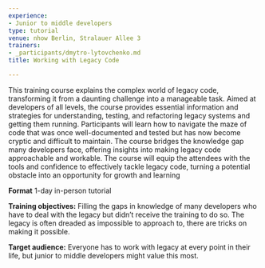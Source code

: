 ```yaml
---
experience:
- Junior to middle developers
type: tutorial
venue: nhow Berlin, Stralauer Allee 3
trainers:
- _participants/dmytro-lytovchenko.md
title: Working with Legacy Code

---
```

This training course explains the complex world of legacy code, transforming it from a daunting challenge into a manageable task. Aimed at developers of all levels, the course provides essential information and strategies for understanding, testing, and refactoring legacy systems and getting them running. Participants will learn how to navigate the maze of code that was once well-documented and tested but has now become cryptic and difficult to maintain. The course bridges the knowledge gap many developers face, offering insights into making legacy code approachable and workable. The course will equip the attendees with the tools and confidence to effectively tackle legacy code, turning a potential obstacle into an opportunity for growth and learning

**Format**
1-day in-person tutorial

**Training objectives:**
Filling the gaps in knowledge of many developers who have to deal with the legacy but didn’t receive the training to do so. The legacy is often dreaded as impossible to approach to, there are tricks on making it possible.

**Target audience:**
Everyone has to work with legacy at every point in their life, but junior to middle developers might value this most.
